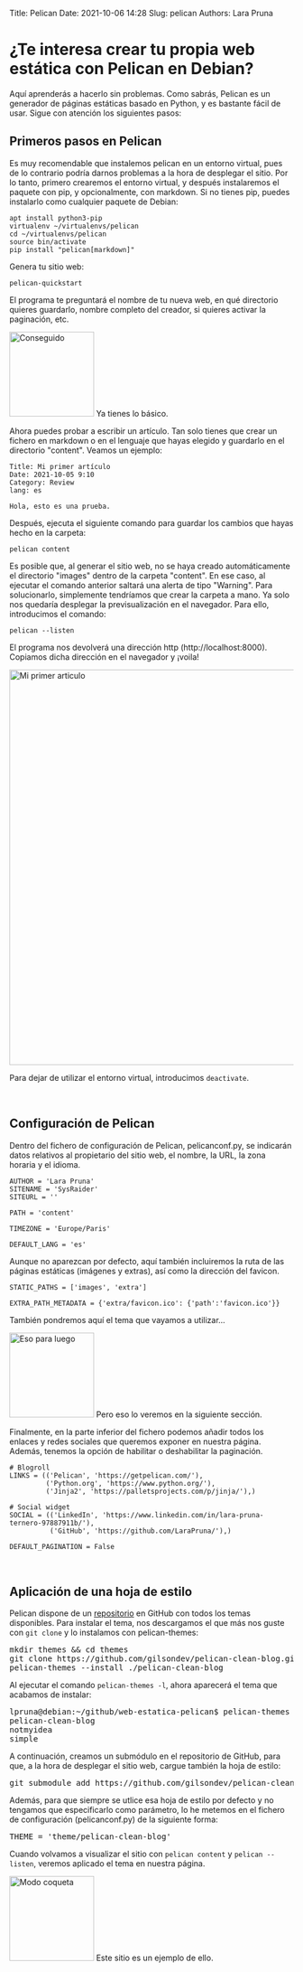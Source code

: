Title: Pelican
Date: 2021-10-06 14:28
Slug: pelican
Authors: Lara Pruna

# ¿Te interesa crear tu propia web estática con Pelican en Debian?

Aquí aprenderás a hacerlo sin problemas. Como sabrás, Pelican es un generador de páginas estáticas basado en Python, y es bastante fácil de usar. Sigue con atención los siguientes pasos:

## Primeros pasos en Pelican

Es muy recomendable que instalemos pelican en un entorno virtual, pues de lo contrario podría darnos problemas a la hora de desplegar el sitio. Por lo tanto, primero crearemos el entorno virtual, y después instalaremos el paquete con pip, y opcionalmente, con markdown. Si no tienes pip, puedes instalarlo como cualquier paquete de Debian:
```
apt install python3-pip
virtualenv ~/virtualenvs/pelican
cd ~/virtualenvs/pelican
source bin/activate
pip install "pelican[markdown]"
```

Genera tu sitio web:
```
pelican-quickstart
```

El programa te preguntará el nombre de tu nueva web, en qué directorio quieres guardarlo, nombre completo del creador, si quieres activar la paginación, etc.

<img src="{static}/images/yes.png" alt="Conseguido" width="150"/>
Ya tienes lo básico.

Ahora puedes probar a escribir un artículo. Tan solo tienes que crear un fichero en markdown o en el lenguaje que hayas elegido y guardarlo en el directorio "content". Veamos un ejemplo:
```
Title: Mi primer artículo
Date: 2021-10-05 9:10
Category: Review
lang: es

Hola, esto es una prueba.
```

Después, ejecuta el siguiente comando para guardar los cambios que hayas hecho en la carpeta:
```
pelican content
```

Es posible que, al generar el sitio web, no se haya creado automáticamente el directorio "images" dentro de la carpeta "content". En ese caso, al ejecutar el comando anterior saltará una alerta de tipo "Warning". Para solucionarlo, simplemente tendríamos que crear la carpeta a mano. Ya solo nos quedaría desplegar la previsualización en el navegador. Para ello, introducimos el comando:
```
pelican --listen
```

El programa nos devolverá una dirección http (http://localhost:8000). Copiamos dicha dirección en el navegador y ¡voila!

<img src="{static}/images/primer_articulo.png" alt="Mi primer articulo" width="700" align="middle"/>

Para dejar de utilizar el entorno virtual, introducimos `deactivate`.

<br>

## Configuración de Pelican

Dentro del fichero de configuración de Pelican, pelicanconf.py, se indicarán datos relativos al propietario del sitio web, el nombre, la URL, la zona horaria y el idioma.
```
AUTHOR = 'Lara Pruna'
SITENAME = 'SysRaider'
SITEURL = ''

PATH = 'content'

TIMEZONE = 'Europe/Paris'

DEFAULT_LANG = 'es'
```

Aunque no aparezcan por defecto, aquí también incluiremos la ruta de las páginas estáticas (imágenes y extras), así como la dirección del favicon.
```
STATIC_PATHS = ['images', 'extra']

EXTRA_PATH_METADATA = {'extra/favicon.ico': {'path':'favicon.ico'}}
```

También pondremos aquí el tema que vayamos a utilizar...

<img src="{static}/images/silencio.png" alt="Eso para luego" width="150"/> Pero eso lo veremos en la siguiente sección.

Finalmente, en la parte inferior del fichero podemos añadir todos los enlaces y redes sociales que queremos exponer en nuestra página. Además, tenemos la opción de habilitar o deshabilitar la paginación.
```
# Blogroll
LINKS = (('Pelican', 'https://getpelican.com/'),
         ('Python.org', 'https://www.python.org/'),
         ('Jinja2', 'https://palletsprojects.com/p/jinja/'),)

# Social widget
SOCIAL = (('LinkedIn', 'https://www.linkedin.com/in/lara-pruna-ternero-97887911b/'),
          ('GitHub', 'https://github.com/LaraPruna/'),)

DEFAULT_PAGINATION = False
```
<br>

## Aplicación de una hoja de estilo

Pelican dispone de un [repositorio](https://github.com/getpelican/pelican-themes) en GitHub con todos los temas disponibles. Para instalar el tema, nos descargamos el que más nos guste con `git clone` y lo instalamos con pelican-themes:
<pre>
mkdir themes && cd themes
git clone https://github.com/gilsondev/pelican-clean-blog.git
pelican-themes --install ./pelican-clean-blog
</pre>

Al ejecutar el comando `pelican-themes -l`, ahora aparecerá el tema que acabamos de instalar:
<pre>
lpruna@debian:~/github/web-estatica-pelican$ pelican-themes -l
pelican-clean-blog
notmyidea
simple
</pre>

A continuación, creamos un submódulo en el repositorio de GitHub, para que, a la hora de desplegar el sitio web, cargue también la hoja de estilo:
<pre>
git submodule add https://github.com/gilsondev/pelican-clean-blog.git theme/pelican-clean-blog
</pre>

Además, para que siempre se utlice esa hoja de estilo por defecto y no tengamos que especificarlo como parámetro, lo he metemos en el fichero de configuración (pelicanconf.py) de la siguiente forma:
<pre>
THEME = 'theme/pelican-clean-blog'
</pre>

Cuando volvamos a visualizar el sitio con `pelican content` y `pelican --listen`, veremos aplicado el tema en nuestra página.

<img src="{static}/images/coqueta.png" alt="Modo coqueta" width="150"/> Este sitio es un ejemplo de ello.

